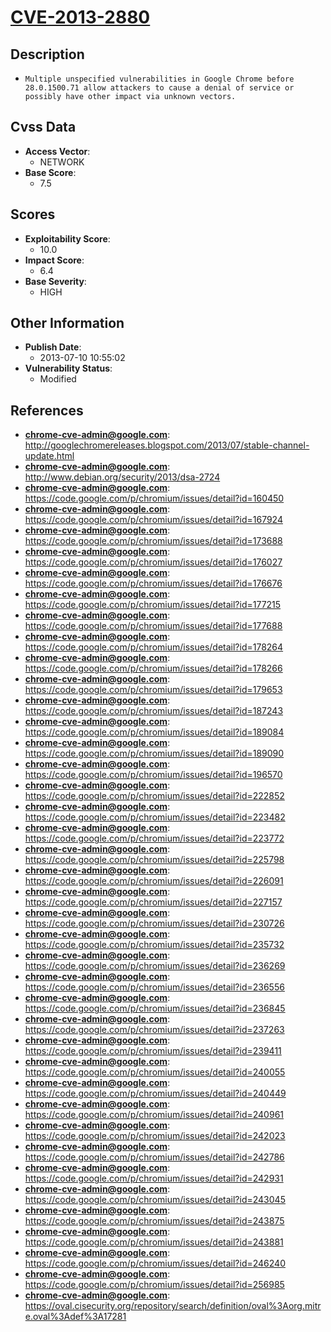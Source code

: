 
# [CVE-2013-2880](http://googlechromereleases.blogspot.com/2013/07/stable-channel-update.html)

## Description

- `Multiple unspecified vulnerabilities in Google Chrome before 28.0.1500.71 allow attackers to cause a denial of service or possibly have other impact via unknown vectors.`

## Cvss Data

- **Access Vector**:
  - NETWORK
- **Base Score**:
  - 7.5

## Scores

- **Exploitability Score**:
  - 10.0
- **Impact Score**:
  - 6.4
- **Base Severity**:
  - HIGH

## Other Information

- **Publish Date**:
  - 2013-07-10 10:55:02
- **Vulnerability Status**:
  - Modified

## References

- **chrome-cve-admin@google.com**: http://googlechromereleases.blogspot.com/2013/07/stable-channel-update.html
- **chrome-cve-admin@google.com**: http://www.debian.org/security/2013/dsa-2724
- **chrome-cve-admin@google.com**: https://code.google.com/p/chromium/issues/detail?id=160450
- **chrome-cve-admin@google.com**: https://code.google.com/p/chromium/issues/detail?id=167924
- **chrome-cve-admin@google.com**: https://code.google.com/p/chromium/issues/detail?id=173688
- **chrome-cve-admin@google.com**: https://code.google.com/p/chromium/issues/detail?id=176027
- **chrome-cve-admin@google.com**: https://code.google.com/p/chromium/issues/detail?id=176676
- **chrome-cve-admin@google.com**: https://code.google.com/p/chromium/issues/detail?id=177215
- **chrome-cve-admin@google.com**: https://code.google.com/p/chromium/issues/detail?id=177688
- **chrome-cve-admin@google.com**: https://code.google.com/p/chromium/issues/detail?id=178264
- **chrome-cve-admin@google.com**: https://code.google.com/p/chromium/issues/detail?id=178266
- **chrome-cve-admin@google.com**: https://code.google.com/p/chromium/issues/detail?id=179653
- **chrome-cve-admin@google.com**: https://code.google.com/p/chromium/issues/detail?id=187243
- **chrome-cve-admin@google.com**: https://code.google.com/p/chromium/issues/detail?id=189084
- **chrome-cve-admin@google.com**: https://code.google.com/p/chromium/issues/detail?id=189090
- **chrome-cve-admin@google.com**: https://code.google.com/p/chromium/issues/detail?id=196570
- **chrome-cve-admin@google.com**: https://code.google.com/p/chromium/issues/detail?id=222852
- **chrome-cve-admin@google.com**: https://code.google.com/p/chromium/issues/detail?id=223482
- **chrome-cve-admin@google.com**: https://code.google.com/p/chromium/issues/detail?id=223772
- **chrome-cve-admin@google.com**: https://code.google.com/p/chromium/issues/detail?id=225798
- **chrome-cve-admin@google.com**: https://code.google.com/p/chromium/issues/detail?id=226091
- **chrome-cve-admin@google.com**: https://code.google.com/p/chromium/issues/detail?id=227157
- **chrome-cve-admin@google.com**: https://code.google.com/p/chromium/issues/detail?id=230726
- **chrome-cve-admin@google.com**: https://code.google.com/p/chromium/issues/detail?id=235732
- **chrome-cve-admin@google.com**: https://code.google.com/p/chromium/issues/detail?id=236269
- **chrome-cve-admin@google.com**: https://code.google.com/p/chromium/issues/detail?id=236556
- **chrome-cve-admin@google.com**: https://code.google.com/p/chromium/issues/detail?id=236845
- **chrome-cve-admin@google.com**: https://code.google.com/p/chromium/issues/detail?id=237263
- **chrome-cve-admin@google.com**: https://code.google.com/p/chromium/issues/detail?id=239411
- **chrome-cve-admin@google.com**: https://code.google.com/p/chromium/issues/detail?id=240055
- **chrome-cve-admin@google.com**: https://code.google.com/p/chromium/issues/detail?id=240449
- **chrome-cve-admin@google.com**: https://code.google.com/p/chromium/issues/detail?id=240961
- **chrome-cve-admin@google.com**: https://code.google.com/p/chromium/issues/detail?id=242023
- **chrome-cve-admin@google.com**: https://code.google.com/p/chromium/issues/detail?id=242786
- **chrome-cve-admin@google.com**: https://code.google.com/p/chromium/issues/detail?id=242931
- **chrome-cve-admin@google.com**: https://code.google.com/p/chromium/issues/detail?id=243045
- **chrome-cve-admin@google.com**: https://code.google.com/p/chromium/issues/detail?id=243875
- **chrome-cve-admin@google.com**: https://code.google.com/p/chromium/issues/detail?id=243881
- **chrome-cve-admin@google.com**: https://code.google.com/p/chromium/issues/detail?id=246240
- **chrome-cve-admin@google.com**: https://code.google.com/p/chromium/issues/detail?id=256985
- **chrome-cve-admin@google.com**: https://oval.cisecurity.org/repository/search/definition/oval%3Aorg.mitre.oval%3Adef%3A17281
